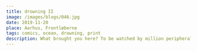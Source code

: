 ```yaml
---
title: drowning II
image: /images/blogs/046.jpg
date: 2019-11-20
place: Aarhus, Frontløberne
tags: comics, ocean, drowning, print
description: What brought you here? To be watched by million peripheral vissions. <br/> In the darkest corners of the room // cannot be unseed
---
```

